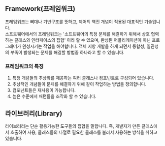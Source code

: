 ## Framework(프레임워크)
프레임워크는 뼈대나 기반구조를 뜻하고, 제어의 역전 개념이 적용된 대표적인 기술입니다.  
소프트웨어에서의 프레임워크는 '소프트웨어의 특정 문제를 해결하기 위해서 상호 협력하는 클래스와 인터페이스의 집합' 이라 할 수 있으며, 완성된 어플리케이션이 아닌 프로그래머가 완성시키는 작업을 해야합니다. 
객체 지향 개발을 하게 되면서 통합성, 일관성의 부족이 발생되는 문제를 해결할 방법중 하나라고 할 수 있습니다.


### 프레임워크의 특징
1. 특정 개념들의 추상화를 제공하는 여러 클래스나 컴포넌트로 구성되어 있습니다.  
2. 추상적인 개념들이 문제를 해결하기 위해 같이 작업하는 방법을 정의합니다. 
3. 컴포넌트들은 재사용이 가능합니다. 
4. 높은 수준에서 패턴들을 조작화 할 수 있습니다.


## 라이브러리(Library)
라이브러리는 단순 활용가능한 도구들의 집합을 말합니다. 즉, 개발자가 만든 클래스에서 호출하여 사용, 클래스들의 나열로 필요한 클래스를 불러서 사용하는 방식을 취하고 있습니다.


